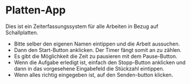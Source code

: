 # Platten-App

Dies ist ein Zeiterfassungssystem für alle Arbeiten in Bezug auf Schallplatten.

- Bitte selber den eigenen Namen eintippen und die Arbeit aussuchen.
- Dann den Start-Button anklicken. Der Timer fängt somit an zu zählen.
- Es gibt die Möglichkeit die Zeit zu pausieren mit dem Pause-Button.
- Wenn die Aufgabe erledigt ist, einfach den Stopp-Button anklicken und dann in das vorgesehene Eingabefeld die Stückzahl eintippen.
- Wenn alles richtig eingegeben ist, auf den Senden-button klicken.
